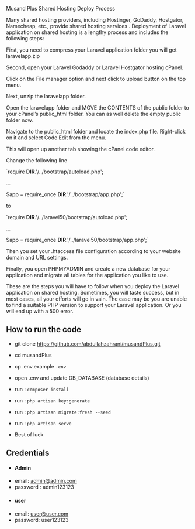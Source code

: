 Musand Plus Shared Hosting Deploy Process




 Many shared hosting providers, including Hostinger, GoDaddy,
     Hostgator, Namecheap, etc., provide shared hosting services . Deployment
     of Laravel application on shared hosting is a lengthy process and includes
     the following steps:

 First, you need to compress your Laravel application folder you will
     get laravelapp.zip

 Second, open your Laravel Godaddy or Laravel Hostgator hosting
     cPanel.

 Click on the File manager option and next click to upload button on
     the top menu.

 Next, unzip the laravelapp folder.

 Open the laravelapp folder and MOVE the CONTENTS of the public
     folder to your cPanel’s public_html folder. You can as well delete the
     empty public folder now.

 Navigate to the public_html folder and locate the index.php file.
     Right-click on it and select Code Edit from the menu.

 This will open up another tab showing the cPanel code editor.

 Change the following line

 
 `require __DIR__.'/../bootstrap/autoload.php';

 






  

 ...

  

 $app = require_once __DIR__.'/../bootstrap/app.php';`

  

 to

  

 `require __DIR__.'/../laravel50/bootstrap/autoload.php';

  

 ...

  









 $app = require_once __DIR__.'/../laravel50/bootstrap/app.php';`







 Then you set your .htaccess file
     configuration according to your website domain and URL settings.

 Finally, you open PHPMYADMIN and
     create a new database for your application and migrate all tables for the
     application you like to use.



These are the steps you
will have to follow when you deploy the Laravel application on shared hosting.
Sometimes, you will taste success, but in most cases, all your efforts will go
in vain. The case may be you are unable to find a suitable PHP
version to support your Laravel application. Or you will end
up with a 500 error.

## How to run the code
- git clone https://github.com/abdullahzahrani/musandPlus.git
- cd musandPlus
- cp .env.example `.env`
- open .env and update DB_DATABASE (database details)
- run : `composer install`
- run : `php artisan key:generate`
- run : `php artisan migrate:fresh --seed`
- run : `php artisan serve`

- Best of luck 


## Credentials
- #### Admin
- email: admin@admin.com
- password : admin123123
- #### user
- email: user@user.com
- password: user123123 
